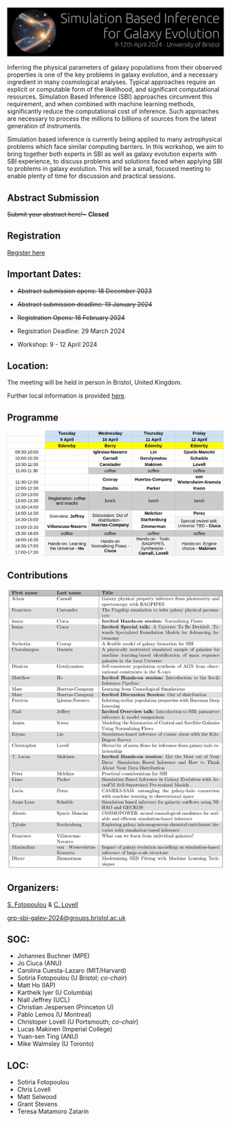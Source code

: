 [![sbi](https://raw.githubusercontent.com/sbi-galev/2024/main/sbi_banner.png)](https://sbi-galev.github.io/2024/)

Inferring the physical parameters of galaxy populations from their observed properties is one of the key problems in galaxy evolution, and a necessary ingredient in many cosmological analyses. Typical approaches require an explicit or computable form of the likelihood, and significant computational resources. Simulation Based Inference (SBI) approaches circumvent this requirement, and when combined with machine learning methods, significantly reduce the computational cost of inference. Such approaches are necessary to process the millions to billions of sources from the latest generation of instruments. 

Simulation based inference is currently being applied to many astrophysical problems which face similar computing barriers. In this workshop, we aim to bring together both experts in SBI as well as galaxy evolution experts with SBI experience, to discuss problems and solutions faced when applying SBI to problems in galaxy evolution. This will be a small, focused meeting to enable plenty of time for discussion and practical sessions.

## Abstract Submission

<s>Submit your abstract here!~</s> **Closed**

## Registration

[Register here](https://shop.bris.ac.uk/conferences-and-events/school-of-physics/sbi-workshops/simulation-based-inference-for-galaxy-evolution-2024)

## Important Dates:

- <s>Abstract submission opens: 18 December 2023</s>

- <s>Abstract submission deadline: 19 January 2024</s>

- <s>Registration Opens: 16 February 2024</s>

- Registration Deadline: 29 March 2024

- Workshop: 9 - 12 April 2024

## Location: 
The meeting will be held in person in Bristol, United Kingdom.

Further local information is provided [here](https://github.com/sbi-galev/2024/blob/main/local_info.md).
## Programme

<img src="programme.png">

## Contributions
<img src="Contributions.png">

## Organizers: 
[S. Fotopoulou](https://www.sotiriafotopoulou.com) & [C. Lovell](http://www.christopherlovell.co.uk)

grp-sbi-galev-2024@groups.bristol.ac.uk

## SOC: 
* Johannes Buchner (MPE)
* Jo Ciuca (ANU)
* Carolina Cuesta-Lazaro (MIT/Harvard)
* Sotiria Fotopoulou (U Bristol; *co-chair*)
* Matt Ho (IAP)
* Kartheik Iyer (U Columbia)
* Niall Jeffrey (UCL)
* Christian Jespersen (Princeton U)
* Pablo Lemos (U Montreal)
* Christoper Lovell (U Portsmouth; *co-chair*)
* Lucas Makinen (Imperial College)
* Yuan-sen Ting (ANU)
* Mike Walmsley (U Toronto)

## LOC:

* Sotiria Fotopoulou
* Chris Lovell
* Matt Selwood
* Grant Stevens
* Teresa Matamoro Zatarin

